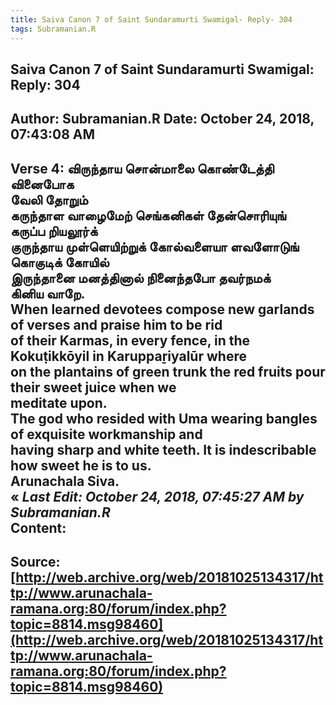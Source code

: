 ```yaml
--- 
title: Saiva Canon 7 of Saint Sundaramurti Swamigal- Reply- 304   
tags: Subramanian.R  
---  
```

##  Saiva Canon 7 of Saint Sundaramurti Swamigal: Reply: 304  
Author: Subramanian.R       Date: October 24, 2018, 07:43:08 AM  
---  
Verse 4: விருந்தாய சொன்மாலை கொண்டேத்தி வினைபோக   
 வேலி தோறும்   
கருந்தாள வாழைமேற் செங்கனிகள் தேன்சொரியுங்   
 கருப்ப றியலூர்க்   
குருந்தாய முள்ளெயிற்றுக் கோல்வளையா ளவளோடுங்   
 கொகுடிக் கோயில்   
இருந்தானை மனத்தினால் நினைந்தபோ தவர்நமக்   
 கினிய வாறே.   
When learned devotees compose new garlands of verses and praise him to be rid  
of their Karmas, in every fence, in the Kokuṭikkōyil in Karuppaṟiyalūr where  
on the plantains of green trunk the red fruits pour their sweet juice when we  
meditate upon.   
The god who resided with Uma wearing bangles of exquisite workmanship and  
having sharp and white teeth. It is indescribable how sweet he is to us.   
Arunachala Siva.   
« _Last Edit: October 24, 2018, 07:45:27 AM by Subramanian.R_  
Content:
 ---  
Source:[http://web.archive.org/web/20181025134317/http://www.arunachala-ramana.org:80/forum/index.php?topic=8814.msg98460](http://web.archive.org/web/20181025134317/http://www.arunachala-ramana.org:80/forum/index.php?topic=8814.msg98460)   
---  

